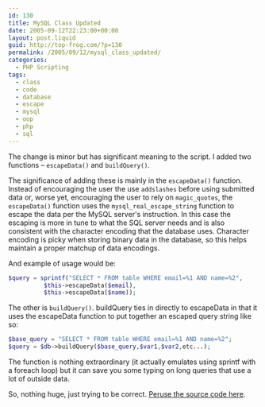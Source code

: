 ```yaml
---
id: 130
title: MySQL Class Updated
date: 2005-09-12T22:23:00+00:00
layout: post.liquid
guid: http://top-frog.com/?p=130
permalink: /2005/09/12/mysql_class_updated/
categories:
  - PHP Scripting
tags:
  - class
  - code
  - database
  - escape
  - mysql
  - oop
  - php
  - sql
---
```

The change is minor but has significant meaning to the script. I added two functions – `escapeData()` and `buildQuery()`.

The significance of adding these is mainly in the `escapeData()` function. Instead of encouraging the user the use `addslashes` before using submitted data or, worse yet, encouraging the user to rely on `magic_quotes`, the `escapeData()` function uses the `mysql_real_escape_string` function to escape the data per the MySQL server's instruction. In this case the escaping is more in tune to what the SQL server needs and is also consistent with the character encoding that the database uses. Character encoding is picky when storing binary data in the database, so this helps maintain a proper matchup of data encodings.



And example of usage would be:

``` php
$query = sprintf("SELECT * FROM table WHERE email=%1 AND name=%2",
          $this->escapeData($email),
          $this->escapeData($name));
```

The other is `buildQuery()`. buildQuery ties in directly to escapeData in that it uses the escapeData function to put together an escaped query string like so:

``` php
$base_query = "SELECT * FROM table WHERE email=%1 AND name=%2";
$query = $db->buildQuery($base_query,$var1,$var2,etc...);
```

The function is nothing extraordinary (it actually emulates using sprintf with a foreach loop) but it can save you some typing on long queries that use a lot of outside data.

So, nothing huge, just trying to be correct. [Peruse the source code here](/script_src/dbConnect.class.php.html).
